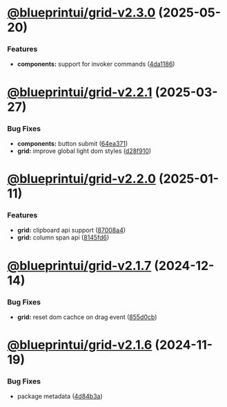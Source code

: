 # [@blueprintui/grid-v2.3.0](https://github.com/blueprintui/blueprintui/compare/@blueprintui/grid-v2.2.1...@blueprintui/grid-v2.3.0) (2025-05-20)


### Features

* **components:** support for invoker commands ([4da1186](https://github.com/blueprintui/blueprintui/commit/4da1186a976bf6b06559de45bd2990ae35ef7db6))

# [@blueprintui/grid-v2.2.1](https://github.com/blueprintui/blueprintui/compare/@blueprintui/grid-v2.2.0...@blueprintui/grid-v2.2.1) (2025-03-27)


### Bug Fixes

* **components:** button submit ([64ea371](https://github.com/blueprintui/blueprintui/commit/64ea371e2e2610d2f5a91ce765757eb991b67952))
* **grid:** improve global light dom styles ([d28f910](https://github.com/blueprintui/blueprintui/commit/d28f910535ecf14cc9c15c688c4adcab7b109ac5))

# [@blueprintui/grid-v2.2.0](https://github.com/blueprintui/blueprintui/compare/@blueprintui/grid-v2.1.7...@blueprintui/grid-v2.2.0) (2025-01-11)


### Features

* **grid:** clipboard api support ([87008a4](https://github.com/blueprintui/blueprintui/commit/87008a42267f1e453865d14f3823de3686ddb0f5))
* **grid:** column span api ([8145fd6](https://github.com/blueprintui/blueprintui/commit/8145fd62327e8d036c37e3a6ee47f8a6d06873dd))

# [@blueprintui/grid-v2.1.7](https://github.com/blueprintui/blueprintui/compare/@blueprintui/grid-v2.1.6...@blueprintui/grid-v2.1.7) (2024-12-14)


### Bug Fixes

* **grid:** reset dom cachce on drag event ([855d0cb](https://github.com/blueprintui/blueprintui/commit/855d0cbdd0ddfa58dbd90d135c10af45f3f974a6))

# [@blueprintui/grid-v2.1.6](https://github.com/blueprintui/blueprintui/compare/@blueprintui/grid-v2.1.5...@blueprintui/grid-v2.1.6) (2024-11-19)


### Bug Fixes

* package metadata ([4d84b3a](https://github.com/blueprintui/blueprintui/commit/4d84b3a717074c70f0d7816efee57f4381e90d4a))
